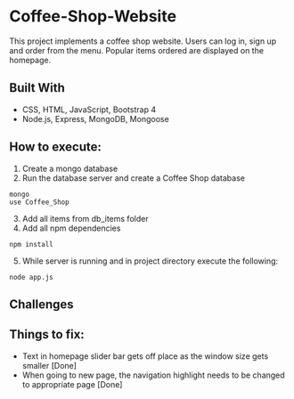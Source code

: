 # Coffee-Shop-Website
This project implements a coffee shop website. Users can log in, sign up and order from the menu. Popular items ordered are displayed on the homepage.

## Built With
* CSS, HTML, JavaScript, Bootstrap 4
* Node.js, Express, MongoDB, Mongoose

## How to execute:
1. Create a mongo database
2. Run the database server and create a Coffee Shop database
```
mongo
use Coffee_Shop
```
3. Add all items from db_items folder
4. Add all npm dependencies
```
npm install
```
5. While server is running and in project directory execute the following:
```
node app.js
```

## Challenges

## Things to fix:
- Text in homepage slider bar gets off place as the window size gets smaller [Done] 
- When going to new page, the navigation highlight needs to be changed to appropriate page [Done]